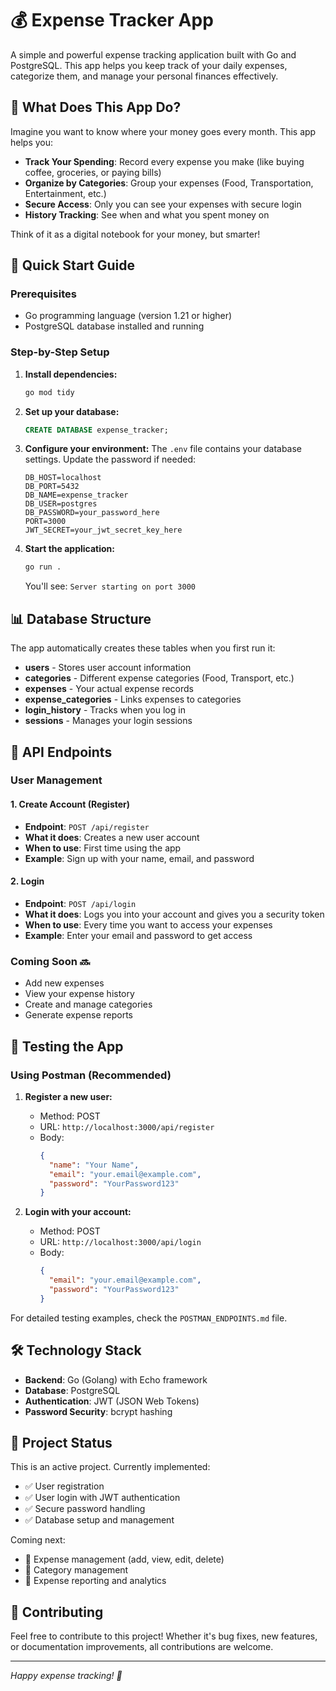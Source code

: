 # 💰 Expense Tracker App

A simple and powerful expense tracking application built with Go and PostgreSQL. This app helps you keep track of your daily expenses, categorize them, and manage your personal finances effectively.

## 🎯 What Does This App Do?

Imagine you want to know where your money goes every month. This app helps you:

- **Track Your Spending**: Record every expense you make (like buying coffee, groceries, or paying bills)
- **Organize by Categories**: Group your expenses (Food, Transportation, Entertainment, etc.)
- **Secure Access**: Only you can see your expenses with secure login
- **History Tracking**: See when and what you spent money on

Think of it as a digital notebook for your money, but smarter!

## 🚀 Quick Start Guide

### Prerequisites
- Go programming language (version 1.21 or higher)
- PostgreSQL database installed and running

### Step-by-Step Setup

1. **Install dependencies:**
   ```bash
   go mod tidy
   ```

2. **Set up your database:**
   ```sql
   CREATE DATABASE expense_tracker;
   ```

3. **Configure your environment:**
   The `.env` file contains your database settings. Update the password if needed:
   ```
   DB_HOST=localhost
   DB_PORT=5432
   DB_NAME=expense_tracker
   DB_USER=postgres
   DB_PASSWORD=your_password_here
   PORT=3000
   JWT_SECRET=your_jwt_secret_key_here
   ```

4. **Start the application:**
   ```bash
   go run .
   ```

   You'll see: `Server starting on port 3000`

## 📊 Database Structure

The app automatically creates these tables when you first run it:

- **users** - Stores user account information
- **categories** - Different expense categories (Food, Transport, etc.)
- **expenses** - Your actual expense records
- **expense_categories** - Links expenses to categories
- **login_history** - Tracks when you log in
- **sessions** - Manages your login sessions

## 🔌 API Endpoints

### User Management

#### 1. Create Account (Register)
- **Endpoint**: `POST /api/register`
- **What it does**: Creates a new user account
- **When to use**: First time using the app
- **Example**: Sign up with your name, email, and password

#### 2. Login
- **Endpoint**: `POST /api/login`
- **What it does**: Logs you into your account and gives you a security token
- **When to use**: Every time you want to access your expenses
- **Example**: Enter your email and password to get access

### Coming Soon 🔜
- Add new expenses
- View your expense history
- Create and manage categories
- Generate expense reports

## 🧪 Testing the App

### Using Postman (Recommended)

1. **Register a new user:**
   - Method: POST
   - URL: `http://localhost:3000/api/register`
   - Body:
     ```json
     {
       "name": "Your Name",
       "email": "your.email@example.com",
       "password": "YourPassword123"
     }
     ```

2. **Login with your account:**
   - Method: POST
   - URL: `http://localhost:3000/api/login`
   - Body:
     ```json
     {
       "email": "your.email@example.com",
       "password": "YourPassword123"
     }
     ```

For detailed testing examples, check the `POSTMAN_ENDPOINTS.md` file.

## 🛠️ Technology Stack

- **Backend**: Go (Golang) with Echo framework
- **Database**: PostgreSQL
- **Authentication**: JWT (JSON Web Tokens)
- **Password Security**: bcrypt hashing

## 📝 Project Status

This is an active project. Currently implemented:
- ✅ User registration
- ✅ User login with JWT authentication
- ✅ Secure password handling
- ✅ Database setup and management

Coming next:
- 🔄 Expense management (add, view, edit, delete)
- 🔄 Category management
- 🔄 Expense reporting and analytics

## 🤝 Contributing

Feel free to contribute to this project! Whether it's bug fixes, new features, or documentation improvements, all contributions are welcome.

---

*Happy expense tracking! 💸*
